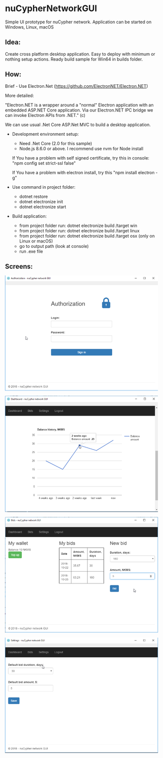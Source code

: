 # nuCypherNetworkGUI

Simple UI prototype for nuCypher network.
Application can be started on Windows, Linux, macOS

## Idea:

Create cross platform desktop application. Easy to deploy with minimum or nothing setup actions.
Ready build sample for Win64 in builds folder.

## How:

Brief - Use Electron.Net (https://github.com/ElectronNET/Electron.NET)

More detailed:

"Electron.NET is a wrapper around a "normal" Electron application with an embedded ASP.NET Core application. Via our Electron.NET IPC bridge we can invoke Electron APIs from .NET." (c)

We can use usual .Net Core ASP.Net MVC to build a desktop application.

* Development environment setup:
  * Need .Net Core (2.0 for this sample)
  * Node.js 8.6.0 or above.
  I recommend use nvm for Node install
  
  If You have a problem with self signed certificate, try this in console:
  "npm config set strict-ssl false"
  
  If You have a problem with electron install, try this
  "npm install electron -g"
  
* Use command in project folder:
    * dotnet restore
    * dotnet electronize init
    * dotnet electronize start

* Build application:
  * from project folder run: dotnet electronize build /target win
  * from project folder run: dotnet electronize build /target linux
  * from project folder run: dotnet electronize build /target osx (only on Linux or macOS)
  * go to output path (look at console)
  * run .exe file
  
 ## Screens:
 
 ![nuCypher GUI Logon](/screens/logon.png)
 
 ![nuCypher GUI Logon](/screens/Dashboard.png)
 
 ![nuCypher GUI Logon](/screens/Bids.png)
 
 ![nuCypher GUI Logon](/screens/Settings.png)
